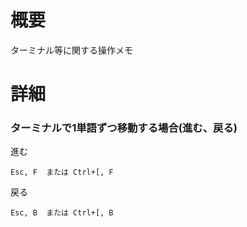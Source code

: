 # 概要
ターミナル等に関する操作メモ

# 詳細
### ターミナルで1単語ずつ移動する場合(進む、戻る)
進む
```
Esc, F  または Ctrl+[, F
```

戻る
```
Esc, B  または Ctrl+[, B
```
